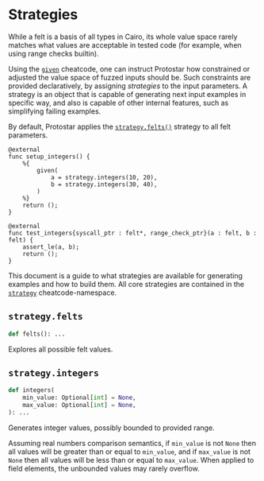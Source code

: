 # Strategies

While a felt is a basis of all types in Cairo, its whole value space rarely matches what values are
acceptable in tested code (for example, when using range checks builtin).

Using the [`given`](../02-cheatcodes/given.md) cheatcode,
one can instruct Protostar how constrained or adjusted the value space of fuzzed inputs should be.
Such constraints are provided declaratively, by assigning _strategies_ to the input parameters.
A strategy is an object that is capable of generating next input examples in specific way,
and also is capable of other internal features, such as simplifying failing examples.

By default, Protostar applies the [`strategy.felts()`](#strategyfelts) strategy to all felt
parameters.

```cairo title="Example"
@external
func setup_integers() {
    %{
        given(
            a = strategy.integers(10, 20),
            b = strategy.integers(30, 40),
        )
    %}
    return ();
}

@external
func test_integers{syscall_ptr : felt*, range_check_ptr}(a : felt, b : felt) {
    assert_le(a, b);
    return ();
}
```

This document is a guide to what strategies are available for generating examples and how to build
them.
All core strategies are contained in the [`strategy`](../02-cheatcodes/strategy.md)
cheatcode-namespace.

## `strategy.felts`

```python
def felts(): ...
```

Explores all possible felt values.

## `strategy.integers`

```python
def integers(
    min_value: Optional[int] = None,
    max_value: Optional[int] = None,
): ...
```

Generates integer values, possibly bounded to provided range.

Assuming real numbers comparison semantics,
if `min_value` is not `None` then all values will be greater than or equal to `min_value`,
and if `max_value` is not `None` then all values will be less than or equal to `max_value`.
When applied to field elements, the unbounded values may rarely overflow. 
